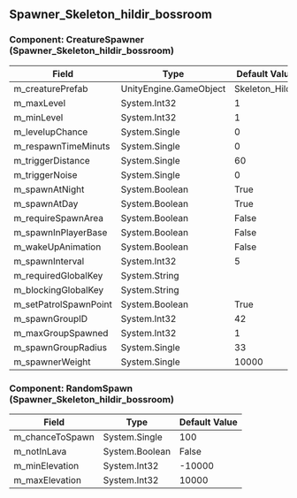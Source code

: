 ## Spawner_Skeleton_hildir_bossroom

### Component: CreatureSpawner (Spawner_Skeleton_hildir_bossroom)

|Field|Type|Default Value|
|-----|----|-------------|
|m_creaturePrefab|UnityEngine.GameObject|Skeleton_Hildir|
|m_maxLevel|System.Int32|1|
|m_minLevel|System.Int32|1|
|m_levelupChance|System.Single|0|
|m_respawnTimeMinuts|System.Single|0|
|m_triggerDistance|System.Single|60|
|m_triggerNoise|System.Single|0|
|m_spawnAtNight|System.Boolean|True|
|m_spawnAtDay|System.Boolean|True|
|m_requireSpawnArea|System.Boolean|False|
|m_spawnInPlayerBase|System.Boolean|False|
|m_wakeUpAnimation|System.Boolean|False|
|m_spawnInterval|System.Int32|5|
|m_requiredGlobalKey|System.String||
|m_blockingGlobalKey|System.String||
|m_setPatrolSpawnPoint|System.Boolean|True|
|m_spawnGroupID|System.Int32|42|
|m_maxGroupSpawned|System.Int32|1|
|m_spawnGroupRadius|System.Single|33|
|m_spawnerWeight|System.Single|10000|

### Component: RandomSpawn (Spawner_Skeleton_hildir_bossroom)

|Field|Type|Default Value|
|-----|----|-------------|
|m_chanceToSpawn|System.Single|100|
|m_notInLava|System.Boolean|False|
|m_minElevation|System.Int32|-10000|
|m_maxElevation|System.Int32|10000|

